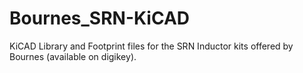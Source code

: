 # Bournes_SRN-KiCAD
KiCAD Library and Footprint files for the SRN Inductor kits offered by Bournes (available on digikey). 
